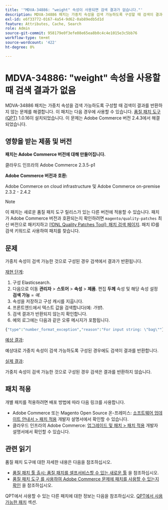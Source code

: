 ```yaml
---
title: '"MDVA-34886: "weight" 속성이 사용되면 검색 결과가 없습니다."'
description: MDVA-34886 패치는 가중치 속성을 검색 가능하도록 구성할 때 검색이 결과를 반환하지 않는 문제를 해결합니다. 이 패치는 [Quality Patches Tool (QPT)](/help/announcements/adobe-commerce-announcements/magento-quality-patches-released-new-tool-to-self-serve-quality-patches.md) 1.0.16이 설치된 경우 사용할 수 있습니다. 이 문제는 Adobe Commerce 버전 2.4.3에서 해결되었습니다.
exl-id: e6f33772-0167-4a54-9d62-0ab89edb5d1d
feature: Attributes, Cache, Search
role: Admin
source-git-commit: 958179e0f3efe08e65ea8b0c4c4e1015e3c5bb76
workflow-type: tm+mt
source-wordcount: '422'
ht-degree: 0%

---
```


# MDVA-34886: &quot;weight&quot; 속성을 사용할 때 검색 결과가 없음

MDVA-34886 패치는 가중치 속성을 검색 가능하도록 구성할 때 검색이 결과를 반환하지 않는 문제를 해결합니다. 이 패치는 다음 경우에 사용할 수 있습니다. [품질 패치 도구(QPT)](/help/announcements/adobe-commerce-announcements/magento-quality-patches-released-new-tool-to-self-serve-quality-patches.md) 1.0.16이 설치되었습니다. 이 문제는 Adobe Commerce 버전 2.4.3에서 해결되었습니다.

## 영향을 받는 제품 및 버전

**패치는 Adobe Commerce 버전에 대해 만들어집니다.**

클라우드 인프라의 Adobe Commerce 2.3.5-p1

**Adobe Commerce 버전과 호환:**

Adobe Commerce on cloud infrastructure 및 Adobe Commerce on-premise 2.3.2 - 2.4.2

>[!NOTE]
>
>이 패치는 새로운 품질 패치 도구 릴리스가 있는 다른 버전에 적용할 수 있습니다. 패치가 Adobe Commerce 버전과 호환되는지 확인하려면 `magento/quality-patches` 최신 버전으로 패키지하고 [[!DNL Quality Patches Tool]: 패치 검색 페이지](https://devdocs.magento.com/quality-patches/tool.html#patch-grid). 패치 ID를 검색 키워드로 사용하여 패치를 찾습니다.

## 문제

가중치 속성이 검색 가능한 것으로 구성된 경우 검색에서 결과가 반환됩니다.

<u>재현 단계</u>:

1. 구성 Elasticsearch.
1. 다음으로 이동 **관리자** > **스토어** > **속성** > **제품**. 편집 **두께** 속성 및 해당 속성 설정 **검색 가능** = *예*.
1. 속성을 저장하고 구성 캐시를 지웁니다.
1. 프론트엔드에서 텍스트 값을 검색합니다(예: *가방*).
1. 검색 결과가 반환되지 않는지 확인합니다.
1. 예외 로그에는 다음과 같은 오류 메시지가 포함됩니다.

```php
{"type":"number_format_exception","reason":"For input string: \"bag\""}
```

<u>예상 결과</u>:

예상대로 가중치 속성이 검색 가능하도록 구성된 경우에도 검색이 결과를 반환합니다.

<u>실제 결과</u>:

가중치 속성이 검색 가능한 것으로 구성된 경우 검색은 결과를 반환하지 않습니다.

## 패치 적용

개별 패치를 적용하려면 배포 방법에 따라 다음 링크를 사용합니다.

* Adobe Commerce 또는 Magento Open Source 온-프레미스: [소프트웨어 업데이트 안내서 > 패치 적용](https://devdocs.magento.com/guides/v2.4/comp-mgr/patching/mqp.html) 개발자 설명서에서 확인할 수 있습니다.
* 클라우드 인프라의 Adobe Commerce: [업그레이드 및 패치 > 패치 적용](https://devdocs.magento.com/cloud/project/project-patch.html) 개발자 설명서에서 확인할 수 있습니다.

## 관련 읽기

품질 패치 도구에 대한 자세한 내용은 다음을 참조하십시오.

* [품질 패치 툴 출시: 품질 패치를 셀프서비스할 수 있는 새로운 툴](/help/announcements/adobe-commerce-announcements/magento-quality-patches-released-new-tool-to-self-serve-quality-patches.md) 을 참조하십시오.
* [품질 패치 도구 를 사용하여 Adobe Commerce 문제에 패치를 사용할 수 있는지 확인](/help/support-tools/patches-available-in-qpt-tool/check-patch-for-magento-issue-with-magento-quality-patches.md) 을 참조하십시오.

QPT에서 사용할 수 있는 다른 패치에 대한 정보는 다음을 참조하십시오. [QPT에서 사용 가능한 패치](https://support.magento.com/hc/en-us/sections/360010506631-Patches-available-in-QPT-tool-) 섹션.
